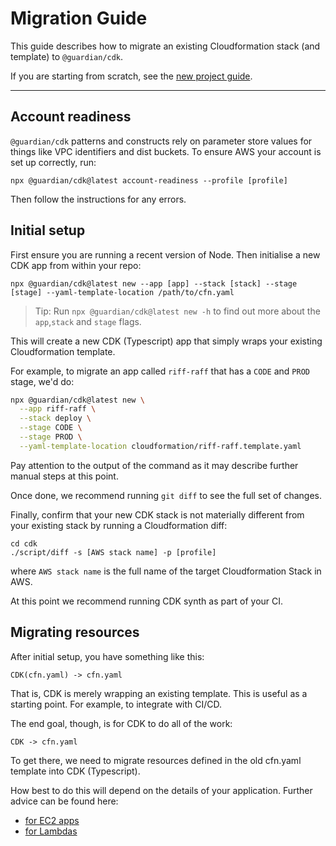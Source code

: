 # Migration Guide

This guide describes how to migrate an existing Cloudformation stack (and
template) to `@guardian/cdk`.

If you are starting from scratch, see the [new project guide](TODO).

---

## Account readiness

`@guardian/cdk` patterns and constructs rely on parameter store values for
things like VPC identifiers and dist buckets. To ensure AWS your account is set
up correctly, run:

    npx @guardian/cdk@latest account-readiness --profile [profile]

Then follow the instructions for any errors.

## Initial setup

First ensure you are running a recent version of Node.
Then initialise a new CDK app from within your repo:

    npx @guardian/cdk@latest new --app [app] --stack [stack] --stage [stage] --yaml-template-location /path/to/cfn.yaml

> Tip: Run `npx @guardian/cdk@latest new -h` to find out more about the `app`,`stack` and `stage` flags.

This will create a new CDK (Typescript) app that simply wraps your existing Cloudformation template.

For example, to migrate an app called `riff-raff` that has a `CODE` and `PROD` stage, we'd do:

```bash
npx @guardian/cdk@latest new \
  --app riff-raff \
  --stack deploy \
  --stage CODE \
  --stage PROD \
  --yaml-template-location cloudformation/riff-raff.template.yaml
```

Pay attention to the output of the command as it may describe further manual
steps at this point.

Once done, we recommend running `git diff` to see the full set of changes.

Finally, confirm that your new CDK stack is not materially different from your
existing stack by running a Cloudformation diff:

    cd cdk
    ./script/diff -s [AWS stack name] -p [profile]

where `AWS stack name` is the full name of the target Cloudformation Stack in
AWS.

At this point we recommend running CDK synth as part of your CI.

## Migrating resources

After initial setup, you have something like this:

    CDK(cfn.yaml) -> cfn.yaml

That is, CDK is merely wrapping an existing template. This is useful as a
starting point. For example, to integrate with CI/CD.

The end goal, though, is for CDK to do all of the work:

    CDK -> cfn.yaml

To get there, we need to migrate resources defined in the old cfn.yaml template
into CDK (Typescript).

How best to do this will depend on the details of your application. Further
advice can be found here:

- [for EC2 apps](./migration-guide-ec2.md)
- [for Lambdas](./migration-guide-lambda.md)
